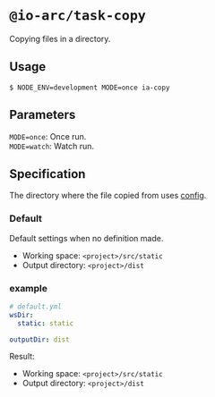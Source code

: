 # `@io-arc/task-copy`

Copying files in a directory.

## Usage

```
$ NODE_ENV=development MODE=once ia-copy
```

## Parameters

`MODE=once`: Once run.  
`MODE=watch`: Watch run.

## Specification

The directory where the file copied from uses [config](https://github.com/lorenwest/node-config).

### Default

Default settings when no definition made.

- Working space: `<project>/src/static`
- Output directory: `<project>/dist`

### example

```yaml
# default.yml
wsDir:
  static: static

outputDir: dist
```

Result:

- Working space: `<project>/src/static`
- Output directory: `<project>/dist`
